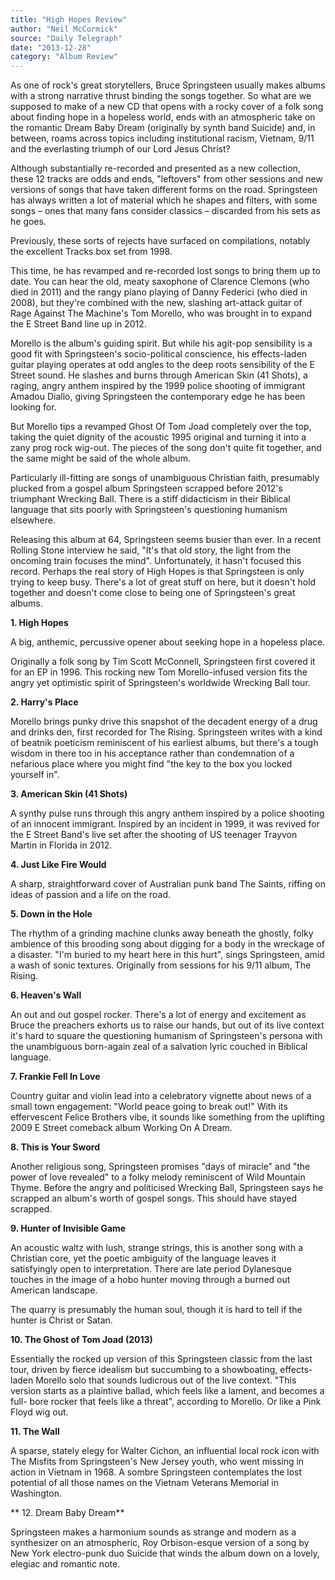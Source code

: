 ```yaml
---
title: "High Hopes Review"
author: "Neil McCormick"
source: "Daily Telegraph"
date: "2013-12-28"
category: "Album Review"
---
```


As one of rock's great storytellers, Bruce Springsteen usually makes albums with a strong narrative thrust binding the songs together. So what are we supposed to make of a new CD that opens with a rocky cover of a folk song about finding hope in a hopeless world, ends with an atmospheric take on the romantic Dream Baby Dream (originally by synth band Suicide) and, in between, roams across topics including institutional racism, Vietnam, 9/11 and the everlasting triumph of our Lord Jesus Christ?

Although substantially re-recorded and presented as a new collection, these 12 tracks are odds and ends, "leftovers" from other sessions and new versions of songs that have taken different forms on the road. Springsteen has always written a lot of material which he shapes and filters, with some songs – ones that many fans consider classics – discarded from his sets as he goes.

Previously, these sorts of rejects have surfaced on compilations, notably the excellent Tracks box set from 1998\.

This time, he has revamped and re-recorded lost songs to bring them up to date. You can hear the old, meaty saxophone of Clarence Clemons (who died in 2011) and the rangy piano playing of Danny Federici (who died in 2008), but they're combined with the new, slashing art-attack guitar of Rage Against The Machine's Tom Morello, who was brought in to expand the E Street Band line up in 2012.

Morello is the album's guiding spirit. But while his agit-pop sensibility is a good fit with Springsteen's socio-political conscience, his effects-laden guitar playing operates at odd angles to the deep roots sensibility of the E Street sound. He slashes and burns through American Skin (41 Shots), a raging, angry anthem inspired by the 1999 police shooting of immigrant Amadou Diallo, giving Springsteen the contemporary edge he has been looking for.

But Morello tips a revamped Ghost Of Tom Joad completely over the top, taking the quiet dignity of the acoustic 1995 original and turning it into a zany prog rock wig-out. The pieces of the song don't quite fit together, and the same might be said of the whole album.

Particularly ill-fitting are songs of unambiguous Christian faith, presumably plucked from a gospel album Springsteen scrapped before 2012's triumphant Wrecking Ball. There is a stiff didacticism in their Biblical language that sits poorly with Springsteen's questioning humanism elsewhere.

Releasing this album at 64, Springsteen seems busier than ever. In a recent Rolling Stone interview he said, "It's that old story, the light from the oncoming train focuses the mind". Unfortunately, it hasn't focused this record. Perhaps the real story of High Hopes is that Springsteen is only trying to keep busy. There's a lot of great stuff on here, but it doesn't hold together and doesn't come close to being one of Springsteen's great albums.

**1\. High Hopes**

A big, anthemic, percussive opener about seeking hope in a hopeless place.

Originally a folk song by Tim Scott McConnell, Springsteen first covered it for an EP in 1996. This rocking new Tom Morello-infused version fits the angry yet optimistic spirit of Springsteen's worldwide Wrecking Ball tour.

**2\. Harry's Place**

Morello brings punky drive this snapshot of the decadent energy of a drug and drinks den, first recorded for The Rising. Springsteen writes with a kind of beatnik poeticism reminiscent of his earliest albums, but there's a tough wisdom in there too in his acceptance rather than condemnation of a nefarious place where you might find "the key to the box you locked yourself in".

**3\. American Skin (41 Shots)**

A synthy pulse runs through this angry anthem inspired by a police shooting of an innocent immigrant. Inspired by an incident in 1999, it was revived for the E Street Band's live set after the shooting of US teenager Trayvon Martin in Florida in 2012.

**4\. Just Like Fire Would**

A sharp, straightforward cover of Australian punk band The Saints, riffing on ideas of passion and a life on the road.

**5\. Down in the Hole**

The rhythm of a grinding machine clunks away beneath the ghostly, folky ambience of this brooding song about digging for a body in the wreckage of a disaster. "I'm buried to my heart here in this hurt", sings Springsteen, amid a wash of sonic textures. Originally from sessions for his 9/11 album, The Rising.

**6\. Heaven's Wall**

An out and out gospel rocker. There's a lot of energy and excitement as Bruce the preachers exhorts us to raise our hands, but out of its live context it's hard to square the questioning humanism of Springsteen's persona with the unambiguous born-again zeal of a salvation lyric couched in Biblical language.

**7\. Frankie Fell In Love**

Country guitar and violin lead into a celebratory vignette about news of a small town engagement: "World peace going to break out!" With its effervescent Felice Brothers vibe, it sounds like something from the uplifting 2009 E Street comeback album Working On A Dream.

**8\. This is Your Sword**

Another religious song, Springsteen promises "days of miracle" and "the power of love revealed" to a folky melody reminiscent of Wild Mountain Thyme. Before the angry and politicised Wrecking Ball, Springsteen says he scrapped an album's worth of gospel songs. This should have stayed scrapped.

**9\. Hunter of Invisible Game**

An acoustic waltz with lush, strange strings, this is another song with a Christian core, yet the poetic ambiguity of the language leaves it satisfyingly open to interpretation. There are late period Dylanesque touches in the image of a hobo hunter moving through a burned out American landscape.

The quarry is presumably the human soul, though it is hard to tell if the hunter is Christ or Satan.

**10\. The Ghost of Tom Joad (2013)**

Essentially the rocked up version of this Springsteen classic from the last tour, driven by fierce idealism but succumbing to a showboating, effects-laden Morello solo that sounds ludicrous out of the live context. "This version starts as a plaintive ballad, which feels like a lament, and becomes a full- bore rocker that feels like a threat", according to Morello. Or like a Pink Floyd wig out.

**11\. The Wall**

A sparse, stately elegy for Walter Cichon, an influential local rock icon with The Misfits from Springsteen's New Jersey youth, who went missing in action in Vietnam in 1968. A sombre Springsteen contemplates the lost potential of all those names on the Vietnam Veterans Memorial in Washington.

** 12\. Dream Baby Dream**

Springsteen makes a harmonium sounds as strange and modern as a synthesizer on an atmospheric, Roy Orbison-esque version of a song by New York electro-punk duo Suicide that winds the album down on a lovely, elegiac and romantic note.
